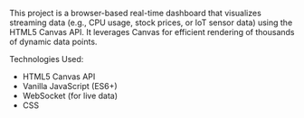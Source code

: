 
This project is a browser-based real-time dashboard that visualizes streaming data (e.g., CPU usage, stock prices, or IoT sensor data) using the HTML5 Canvas API. It leverages Canvas for efficient rendering of thousands of dynamic data points.


Technologies Used:
- HTML5 Canvas API
- Vanilla JavaScript (ES6+)
- WebSocket (for live data)
- CSS 